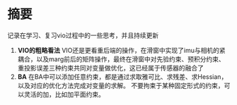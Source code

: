 # 摘要
记录在学习、复习vio过程中的一些思考，并且持续更新
1. **VIO的粗略看法**
VIO还是更看重后端的操作，在滑窗中实现了imu与相机的紧耦合，以及marg前后的矩阵操作，最终在滑窗中对先验约束、预积分约束、重投影误差三种约束共同对变量做优化，这已经属于传感器的融合了
2. **BA**
在BA中可以添加任意约束，都是通过求取雅可比、求残差、求Hessian，以及对应的优化方法完成对变量的求解。
不要拘束于某种固定形式的约束，可以灵活的加，比如加平面约束。
